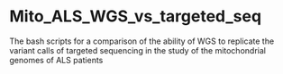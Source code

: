 # Mito_ALS_WGS_vs_targeted_seq
The bash scripts for a comparison of the ability of WGS to replicate the variant calls of targeted sequencing in the study of the mitochondrial genomes of ALS patients
